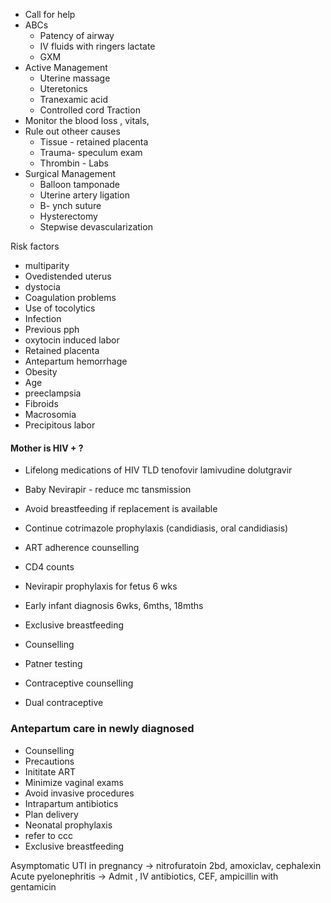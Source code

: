- Call for help
- ABCs
	- Patency of airway
	- IV fluids with ringers lactate
	- GXM
- Active Management
	- Uterine massage
	- Uteretonics
	- Tranexamic acid
	- Controlled cord Traction
- Monitor the blood loss , vitals, 
- Rule out otheer causes
	- Tissue - retained placenta
	- Trauma- speculum exam
	- Thrombin - Labs
- Surgical Management
	- Balloon tamponade
	- Uterine artery ligation
	- B- ynch suture
	- Hysterectomy
	- Stepwise devascularization

Risk factors
-  multiparity
- Ovedistended uterus
- dystocia
- Coagulation problems
- Use of tocolytics
- Infection
- Previous pph
- oxytocin induced labor
- Retained placenta
- Antepartum hemorrhage
- Obesity
- Age 
- preeclampsia
- Fibroids
- Macrosomia
- Precipitous labor

#### Mother is HIV + ?
- Lifelong medications of HIV
	TLD
	tenofovir lamivudine dolutgravir

- Baby
	Nevirapir - reduce mc tansmission

- Avoid breastfeeding if replacement is available
- Continue cotrimazole prophylaxis (candidiasis, oral candidiasis)

 - ART adherence counselling
 - CD4 counts
 - Nevirapir prophylaxis for fetus 6 wks
 - Early infant diagnosis 6wks, 6mths, 18mths
 - Exclusive breastfeeding
 - Counselling
 - Patner testing
 - Contraceptive counselling
 - Dual contraceptive

### Antepartum care in newly  diagnosed

- Counselling
- Precautions
- Inititate ART 
- Minimize vaginal exams
- Avoid invasive procedures
- Intrapartum antibiotics
- Plan delivery
- Neonatal prophylaxis
- refer to ccc
- Exclusive breastfeeding






Asymptomatic UTI in pregnancy -> nitrofuratoin 2bd, amoxiclav, cephalexin
Acute pyelonephritis -> Admit , IV antibiotics, CEF, ampicillin with gentamicin 

